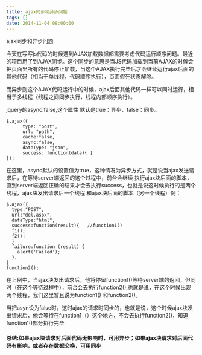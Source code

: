```yaml
---
title: ajax同步和异步问题
tags: []
date: 2014-11-04 08:00:00
---
```


ajax同步和异步问题

今天在写写js代码的时候遇到AJAX加载数据都需要考虑代码运行顺序问题。最近的项目用了到AJAX同步。这个同步的意思是当JS代码加载到当前AJAX的时候会把页面里所有的代码停止加载，当这个AJAX执行完毕后才会继续运行ajax后面的其他代码（相当于单线程，代码顺序执行），页面假死状态解除。 

	
而异步则这个AJAX代码运行中的时候，ajax后面其他代码一样可以同时运行，相当于多线程（线程之间同步执行，线程内部顺序执行）。 

jquery的async:false,这个属性 默认是true：异步，false：同步。

    $.ajax({ 
          type: "post", 
          url: "path", 
          cache:false, 
          async:false, 
          dataType: "json", 
          success: function(data){ } 
    });


在这里，async默认的设置值为true，这种情况为异步方式，就是说当ajax发送请求后，在等待server端返回的这个过程中，前台会继续 执行ajax块后面的脚本，直到server端返回正确的结果才会去执行success，也就是说这时候执行的是两个线程，ajax块发出请求后一个线程 和ajax块后面的脚本（另一个线程）例：

    $.ajax({  
      type:"POST", 
      url:"del.aspx", 
      dataType:"html", 
      success:function(result){   //function1()
      f1(); 
      f2(); 
      }
      failure:function (result) { 
        alert('Failed');  
      },
    } 
    function2(); 

在上例中，当ajax块发出请求后，他将停留function1()等待server端的返回，但同时（在这个等待过程中），前台会去执行function2(),也就是说，在这个时候出现两个线程，我们这里暂且说为function1() 和function2()。

当把asyn设为false时，这时ajax的请求时同步的，也就是说，这个时候ajax块发出请求后，他会等待在function1（）这个地方，不会去执行function2()，知道function1()部分执行完毕        

#### 总结:如果ajax块请求对后面代码无影响时，可用异步；如果ajax块请求对后面代码有影响，或者存在数据交换，可用同步


